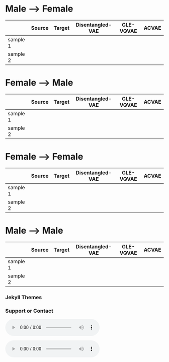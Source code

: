 

# Male --> Female

|        | Source | Target | Disentangled-VAE | GLE-VQVAE | ACVAE |
|--------|--------|--------|------------------|-----------|-------|
| sample 1 |      |        |                  |           |       |
| sample 2 |      |        |                  |           |       |



# Female --> Male

|        | Source | Target | Disentangled-VAE | GLE-VQVAE | ACVAE |
|--------|--------|--------|------------------|-----------|-------|
| sample 1 |      |        |                  |           |       |
| sample 2 |      |        |                  |           |       |


# Female --> Female

|        | Source | Target | Disentangled-VAE | GLE-VQVAE | ACVAE |
|--------|--------|--------|------------------|-----------|-------|
| sample 1 |      |        |                  |           |       |
| sample 2 |      |        |                  |           |       |


# Male --> Male

|        | Source | Target | Disentangled-VAE | GLE-VQVAE | ACVAE |
|--------|--------|--------|------------------|-----------|-------|
| sample 1 |      |        |                  |           |       |
| sample 2 |      |        |                  |           |       |


### Jekyll Themes


### Support or Contact

<audio src="test.mp3" controls preload></audio>

<audio src="convert_p225_to_p226_001.wav" controls preload></audio>

